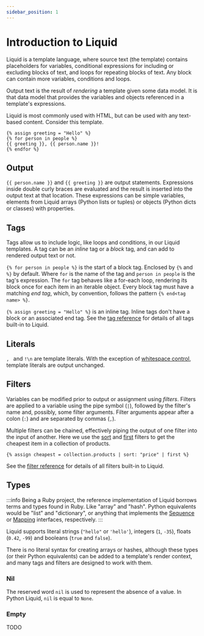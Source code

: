 ```yaml
---
sidebar_position: 1
---
```


# Introduction to Liquid

Liquid is a template language, where source text (the template) contains placeholders for variables,
conditional expressions for including or excluding blocks of text, and loops for repeating blocks of
text. Any block can contain more variables, conditions and loops.

Output text is the result of _rendering_ a template given some data model. It is that data model
that provides the variables and objects referenced in a template's expressions.

Liquid is most commonly used with HTML, but can be used with any text-based content. Consider this
template.

```liquid
{% assign greeting = "Hello" %}
{% for person in people %}
{{ greeting }}, {{ person.name }}!
{% endfor %}
```

## Output

`{{ person.name }}` and `{{ greeting }}` are output statements. Expressions inside double curly
braces are evaluated and the result is inserted into the output text at that location. These
expressions can be simple variables, elements from Liquid arrays (Python lists or tuples) or objects
(Python dicts or classes) with properties.

## Tags

Tags allow us to include logic, like loops and conditions, in our Liquid templates. A tag can be
an _inline_ tag or a _block_ tag, and can add to rendered output text or not.

`{% for person in people %}` is the start of a block tag. Enclosed by `{%` and `%}` by default.
Where `for` is the name of the tag and `person in people` is the tag's expression. The `for` tag
behaves like a for-each loop, rendering its block once for each item in an iterable object. Every
block tag must have a matching _end tag_, which, by convention, follows the pattern
`{% end<tag name> %}`.

`{% assign greeting = "Hello" %}` is an inline tag. Inline tags don't have a block or an associated
end tag. See the [tag reference](tags) for details of all tags built-in to Liquid.

## Literals

`, ` and `!\n` are template literals. With the exception of [whitespace control](whitespace-control),
template literals are output unchanged.

## Filters

Variables can be modified prior to output or assignment using _filters_. Filters are applied to a
variable using the pipe symbol (`|`), followed by the filter's name and, possibly, some filter
arguments. Filter arguments appear after a colon (`:`) and are separated by commas (`,`).

Multiple filters can be chained, effectively piping the output of one filter into the input of
another. Here we use the [sort](../language/filters#sort) and [first](../language/filters#first)
filters to get the cheapest item in a collection of products.

```liquid
{% assign cheapest = collection.products | sort: "price" | first %}
```

See the [filter reference](filters) for details of all filters built-in to Liquid.

## Types

:::info
Being a Ruby project, the reference implementation of Liquid borrows terms and types found in Ruby.
Like "array" and "hash". Python equivalents would be "list" and "dictionary", or anything that
implements the [Sequence](https://docs.python.org/3/library/collections.abc.html#collections.abc.Sequence)
or [Mapping](https://docs.python.org/3/library/collections.abc.html#collections.abc.Mapping)
interfaces, respectively.
:::

Liquid supports literal strings (`"hello"` or `'hello'`), integers (`1`, `-35`), floats (`0.42`,
`-99`) and booleans (`true` and `false`).

There is no literal syntax for creating arrays or hashes, although these types (or their Python
equivalents) can be added to a template's render context, and many tags and filters are designed to
work with them.

### Nil

The reserved word `nil` is used to represent the absence of a value. In Python Liquid, `nil` is
equal to `None`.

### Empty

TODO
